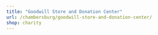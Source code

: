 ```yaml
---
title: "Goodwill Store and Donation Center"
url: /chambersburg/goodwill-store-and-donation-center/
shop: charity
---
```

